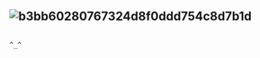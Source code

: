 ## ![b3bb60280767324d8f0ddd754c8d7b1d](https://github.com/user-attachments/assets/d7e24ade-fd8a-49e5-a927-9faa502c53ab)


                                                                                ^_^
